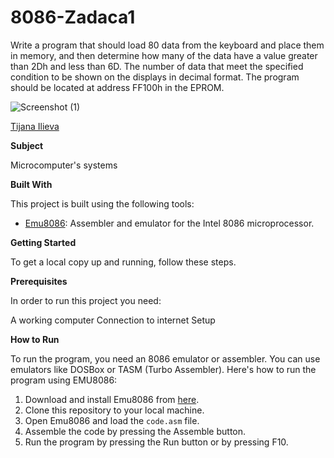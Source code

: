 # 8086-Zadaca1

Write a program that should load 80 data from the keyboard and place them in
memory, and then determine how many of the data have a value greater than 2Dh and less than 6D.
The number of data that meet the specified condition to be shown on the displays in decimal
format. The program should be located at address FF100h in the EPROM.

![Screenshot (1)](https://github.com/tamaraatanasova/8086-exercise1/blob/main/8086zad1.png)

[Tijana Ilieva ](https://github.com/ilievatjana)

**Subject**

Microcomputer's systems

**Built With**

This project is built using the following tools:

- [Emu8086](https://emu8086-microprocessor-emulator.en.softonic.com/): Assembler and emulator for the Intel 8086 microprocessor.

**Getting Started**

To get a local copy up and running, follow these steps.

**Prerequisites**

In order to run this project you need:

A working computer
Connection to internet
Setup

**How to Run**

To run the program, you need an 8086 emulator or assembler. You can use emulators like DOSBox or TASM (Turbo Assembler). Here's how to run the program using EMU8086:

1. Download and install Emu8086 from [here](https://emu8086-microprocessor-emulator.en.softonic.com/).
2. Clone this repository to your local machine.
3. Open Emu8086 and load the `code.asm` file.
4. Assemble the code by pressing the Assemble button.
5. Run the program by pressing the Run button or by pressing F10.
